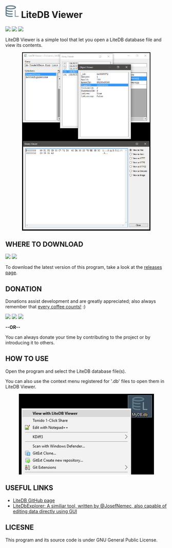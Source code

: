 # <img src="logo.png" width="42" alt="Icon"> LiteDB Viewer
[![](https://img.shields.io/github/license/falahati/LiteDBViewer.svg?style=flat-square)](https://github.com/falahati/LiteDBViewer/blob/master/LICENSE)
[![](https://img.shields.io/github/commit-activity/y/falahati/LiteDBViewer.svg?style=flat-square)](https://github.com/falahati/LiteDBViewer/commits/master)
[![](https://img.shields.io/github/issues/falahati/LiteDBViewer.svg?style=flat-square)](https://github.com/falahati/LiteDBViewer/issues)

LiteDB Viewer is a simple tool that let you open a LiteDB database file and view its contents.

<p align="center"><img align="center" src="/screenshot.jpg?raw=true" width="400" alt="Screenshot"><img align="center" src="/hexview.jpg?raw=true" width="400" alt="Screenshot"></p>

## WHERE TO DOWNLOAD
[![](https://img.shields.io/github/downloads/falahati/LiteDBViewer/total.svg?style=flat-square)](https://github.com/falahati/LiteDBViewer/releases)
[![](https://img.shields.io/github/tag-date/falahati/LiteDBViewer.svg?label=version&style=flat-square)](https://github.com/falahati/LiteDBViewer/releases)

To download the latest version of this program, take a look at the <a href="https://github.com/falahati/LiteDBViewer/releases">releases page</a>.

## DONATION
Donations assist development and are greatly appreciated; also always remember that [every coffee counts!](https://media.makeameme.org/created/one-simply-does-i9k8kx.jpg) :)

[![](https://img.shields.io/badge/fiat-PayPal-8a00a3.svg?style=flat-square)](https://www.paypal.com/cgi-bin/webscr?cmd=_donations&business=WR3KK2B6TYYQ4&item_name=Donation&currency_code=USD&source=url)
[![](https://img.shields.io/badge/crypto-CoinPayments-8a00a3.svg?style=flat-square)](https://www.coinpayments.net/index.php?cmd=_donate&reset=1&merchant=820707aded07845511b841f9c4c335cd&item_name=Donate&currency=USD&amountf=20.00000000&allow_amount=1&want_shipping=0&allow_extra=1)
[![](https://img.shields.io/badge/shetab-ZarinPal-8a00a3.svg?style=flat-square)](https://zarinp.al/@falahati)

**--OR--**

You can always donate your time by contributing to the project or by introducing it to others.

## HOW TO USE
Open the program and select the LiteDB database file(s).

You can also use the context menu registered for '.db' files to open them in LiteDB Viewer.
<p align="center">
<img align="center" src="/contextmenu.jpg?raw=true" alt="Screenshot">
</p>

## USEFUL LINKS
* <a href="https://github.com/mbdavid/LiteDB">LiteDB GitHub page</a>
* <a href="https://github.com/JosefNemec/LiteDbExplorer">LiteDbExplorer: A similiar tool, written by @JosefNemec, also capable of editing data directly using GUI</a>

## LICESNE
This program and its source code is under GNU General Public License.
